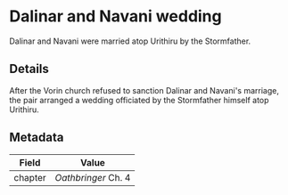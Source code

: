 # Dalinar and Navani wedding
Dalinar and Navani were married atop Urithiru by the Stormfather.

## Details
After the Vorin church refused to sanction Dalinar and Navani's marriage, the pair arranged a wedding officiated by the Stormfather himself atop Urithiru.

## Metadata
| Field | Value |
| ----- | ----- |
| chapter | *Oathbringer* Ch. 4 |
